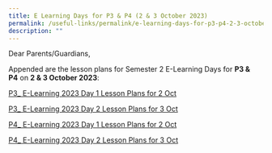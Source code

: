 ```yaml
---
title: E Learning Days for P3 & P4 (2 & 3 October 2023)
permalink: /useful-links/permalink/e-learning-days-for-p3-p4-2-3-october-2023/
description: ""
---
```

Dear Parents/Guardians,

Appended are the lesson plans for Semester 2 E-Learning Days for **P3 & P4** on **2 & 3 October 2023**:

[P3_ E-Learning 2023 Day 1 Lesson Plans for 2 Oct](/files/p3_%20e-learning%202023%20day%201%20lesson%20plans%20for%202%20oct.pdf)

[P3_ E-Learning 2023 Day 2 Lesson Plans for 3 Oct](/files/p3_%20e-learning%202023%20day%202%20lesson%20plans%20for%203%20oct.pdf)

[P4_ E-Learning 2023 Day 1 Lesson Plans for 2 Oct](/files/p4_%20e-learning%202023%20day%201%20lesson%20plans%20for%202%20oct.pdf)

[P4_ E-Learning 2023 Day 2 Lesson Plans for 3 Oct](/files/p4_%20e-learning%202023%20day%202%20lesson%20plans%20for%203%20oct.pdf)

